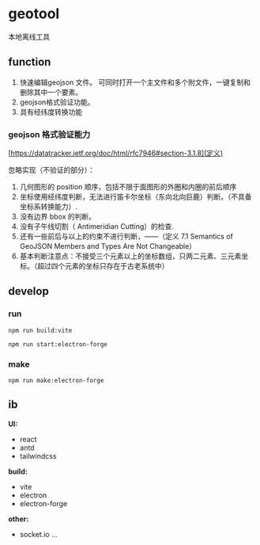 

# **geotool**

本地离线工具


## function

1. 快速编辑geojson 文件。 可同时打开一个主文件和多个附文件，一键复制和删除其中一个要素。
2. geojson格式验证功能。
3. 具有经纬度转换功能

### geojson 格式验证能力

[https://datatracker.ietf.org/doc/html/rfc7946#section-3.1.8](定义)

忽略实现（不验证的部分）：

1. 几何图形的 position 顺序，包括不限于面图形的外圈和内圈的前后顺序
2. 坐标使用经纬度判断，无法进行笛卡尔坐标（东向北向巨鹿）判断。（不具备坐标系转换能力）.
3. 没有边界 bbox 的判断。
4. 没有子午线切割（ Antimeridian Cutting）的检查.
5. 还有一些前后与以上的约束不进行判断，——（定义 7.1 Semantics of GeoJSON Members and Types Are Not Changeable）
6. 基本判断注意点：不接受三个元素以上的坐标数组，只两二元素、三元素坐标。（超过四个元素的坐标只存在于古老系统中）

## develop

### run

`npm run build:vite`

`npm run start:electron-forge`

### make

`npm run make:electron-forge`

## ib

**UI:**

* react
* antd
* tailwindcss

**build:**

* vite
* electron
* electron-forge

**other:**

* socket.io
  ...
